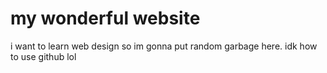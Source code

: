 # my wonderful website
i want to learn web design so im gonna put random garbage here.
idk how to use github lol
